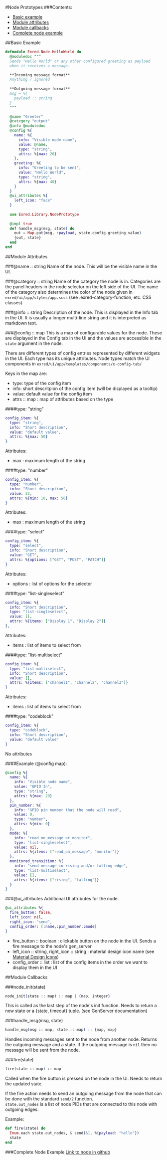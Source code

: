 #Node Prototypes
###Contents:
- [Basic example](#basic-example)
- [Module attributes](#module-attributes)
- [Module callbacks](#module-callbacks)
- [Complete node example](#complete-node-example)

##Basic Example
```elixir
defmodule Exred.Node.HelloWorld do
  @moduledoc """
  Sends "Hello World" or any other configured greeting as payload 
  when it receives a message.

  **Incoming message format**  
  Anything / ignored
  
  **Outgoing message format**
  msg = %{
    payload :: string
  }
  """

  @name "Greeter"
  @category "output"
  @info @moduledoc
  @config %{
    name: %{
      info: "Visible node name",
      value: @name, 
      type: "string", 
      attrs: %{max: 20}
    },
    greeting: %{
      info: "Greeting to be sent",
      value: "Hello World", 
      type: "string", 
      attrs: %{max: 40}
    }
  }
  @ui_attributes %{
    left_icon: "face"
  }
  
  use Exred.Library.NodePrototype
  
  @impl true
  def handle_msg(msg, state) do
    out = Map.put(msg, :payload, state.config.greeting.value)
    {out, state}
  end 
end
```

##Module Attributes

###@name :: string
Name of the node. This will be the visible name in the UI.

###@category :: string
Name of the category the node is in. Categories are the panel headers in the node selector on the left side of the UI.
The name of the category also determines the color of the node given in `exred/ui/app/styles/app.scss` (see .exred-category-function, etc. CSS classes)

###@info :: string
Description of the node. This is displayed in the Info tab in the UI.
It is usually a longer multi-line string and it is interpreted as markdown text.

###@config :: map
This is a map of configurable values for the node.
These are displayed in the Config tab in the UI and the values are accessible in the `state` argument in the node.

There are different types of config entries represented by different widgets in the UI.
Each type has its unique attributes.
Node types match the UI components in `exred/ui/app/templates/components/x-config-tab/`

Keys in the map are:
- type: type of the config item
- info: short descritpion of the config item (will be displayed as a tooltip)
- value: default value for the config item
- attrs :: map : map of attributes based on the type


####type: "string"
```elixir
config_item: %{
  type: "string",
  info: "Short description",
  value: "default value",
  attrs: %{max: 50}
}
```
Attributes:
- max : maximum length of the string

####type: "number"
```elixir
config_item: %{
  type: "number",
  info: "Short description",
  value: 22,
  attrs: %{min: 10, max: 50}
}
```
Attributes:
- max : maximum length of the string

####type: "select"
```elixir
config_item: %{
  type: "select",
  info: "Short description",
  value: "GET",
  attrs: %{options: ["GET", "POST", "PATCH"]}
}
```
Attributes:
- options : list of options for the selector

####type: "list-singleselect"
```elixir
config_item: %{
  info: "Short description",
  type: "list-singleselect", 
  value: [],
  attrs: %{items: ["Display 1", "Display 2"]}
},
```
Attributes:
- items : list of items to select from

####type: "list-multiselect"
```elixir
config_item: %{
  type: "list-multiselect",
  info: "Short description",
  value: [],
  attrs: %{items: ["channel1", "channel2", "channel3"]}
}
```
Attributes:
- items : list of items to select from

####type: "codeblock"
```elixir
config_item: %{
  type: "codeblock",
  info: "Short description",
  value: "default value"
}
```
No attributes


####Example (@config map):
```elixir
@config %{
  name: %{
    info: "Visible node name",
    value: "GPIO In", 
    type: "string", 
    attrs: %{max: 20}
  },
  pin_number: %{
    info: "GPIO pin number that the node will read",
    value: 0, 
    type: "number", 
    attrs: %{min: 0}
  },
  mode: %{
    info: "read_on_message or monitor",
    type: "list-singleselect", 
    value: nil,
    attrs: %{items: ["read_on_message", "monitor"]}
  },
  monitored_transition: %{
    info: "send message in rising and/or falling edge",
    type: "list-multiselect",
    value: [],
    attrs: %{items: ["rising", "falling"]}
  }
}
```

###@ui_attributes
Additional UI attributes for the node.
```elixir
@ui_attributes %{
  fire_button: false,
  left_icon: nil,
  right_icon: "send",
  config_order: [:name,:pin_number,:mode]
}
```
- fire_button :: boolean :  clickable button on the node in the UI. Sends a fire message to the node's gen_server
- left_icon :: string, right_icon :: string : material design icon name (see [Material Design Icons](https://material.io/tools/icons/?style=baseline)) 
- config_order :: list : list of the config items in the order we want to display them in the UI

##Module Callbacks

###node_init(state)
```elixir
node_init(state :: map) :: map | {map, integer}
```
This is called as the last step of the node's init function.
Needs to return a new state or a {state, timeout} tuple.
(see GenServer documentation)

###handle_msg(msg, state)
```elixir
handle_msg(msg :: map, state :: map) :: {map, map}
```
Handles incoming messages sent to the node from another node.
Returns the outgoing message and a state.
If the outgoing message is `nil` then no message will be sent from the node.

###fire(state)
```elixir
fire(state :: map) :: map`
```
Called when the fire button is pressed on the node in the UI.
Needs to return the updated state.

If the fire action needs to send an outgoing message from the node that can be done with the standard `send/2` function.  
`state.out_nodes` is a list of node PIDs that are connected to this node with outgoing edges.


Example:
```elixir
def fire(state) do
  Enum.each state.out_nodes, & send(&1, %{payload: "hello"})
  state
end
```

###Complete Node Example
[Link to node in github]()
